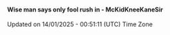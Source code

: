 #### Wise man says only fool rush in - McKidKneeKaneSir
Updated on 14/01/2025 - 00:51:11 (UTC) Time Zone

